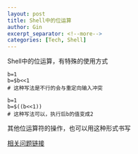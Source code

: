 ```yaml
---
layout: post
title: Shell中的位运算
author: Gin 
excerpt_separator: <!--more-->
categories: [Tech, Shell]
---
```


Shell中的位运算，有特殊的使用方式
<!--more-->

```shell
b=1
b=$b<<1
# 这种写法是不行的会与重定向输入冲突
```


```shell
b=1
b=$((b<<1))
# 这种写法可以，执行后b的值变成2
```

其他位运算符的操作，也可以用这种形式书写

[相关问题链接](https://stackoverflow.com/questions/40667382/how-to-perform-bitwise-operations-on-hexadecimal-numbers-in-bash)


